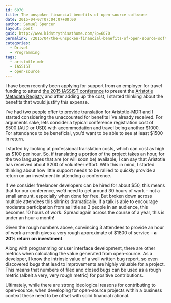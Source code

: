 ```yaml
---
id: 6070
title: The unspoken financial benefits of open-source software
date: 2015-04-07T07:04:07+00:00
author: Samuel Spencer
layout: post
guid: http://www.kidstrythisathome.com/?p=6070
permalink: /2015/04/the-unspoken-financial-benefits-of-open-source-software/
categories:
  - Drivel
  - Programming
tags:
  - aristotle-mdr
  - IASSIST
  - open-source
---
```


I have been recently been applying for support from an employer for travel funding to attend [the 2015 IASSIST conference](http://iassist2015.pop.umn.edu/) to present the [Aristotle Metadata Registry](https://github.com/aristotle-mdr/aristotle-metadata-registry) and after adding up the cost, I started thinking about the benefits that would justify this expense.

I&#8217;ve had two people offer to provide translation for Aristotle-MDR and I started considering the unaccounted for benefits I&#8217;ve already received. For arguments sake, lets consider a typical conference registration cost of $500 (AUD or USD) with accommodation and travel being another $1000. For attendance to be beneficial, you&#8217;d want to be able to see at least $1500 in return.

I started by looking at professional translation costs, which can cost as high as $100 per hour. So, if translating a portion of the project takes an hour, for the two languages that are (or will soon be) available, I can say that Aristotle has received about $200 of volunteer effort. With this in mind, I started thinking about how little support needs to be rallied to quickly provide a return on an investment in attending a conference.

If we consider freelancer developers can be hired for about $50, this means that for our conference, we&#8217;d need to get around 30 hours of work &#8211; not a small amount, especially when done for free. But broken down across multiple attendees this shrinks dramatically. If a talk is able to encourage moderate participation from as little as 3 people in an audience, this becomes 10 hours of work. Spread again across the course of a year, this is under an hour a month!

Given the rough numbers above, convincing 3 attendees to provide an hour of work a month gives a very rough approximate of $1800 of service &#8211; **a 20% return on investment**.

Along with programming or user interface development, there are other metrics when calculating the value generated from open-source. As a developer, I know the intrinsic value of a well written bug report, so even discovered bugs that lead to improvements are highly valuable for a project. This means that numbers of filed and closed bugs can be used as a rough metric (albeit a very, very rough metric) for positive contributions.

Ultimately, while there are strong ideological reasons for contributing to open-source, when developing for open-source projects within a business context these need to be offset with solid financial rational.